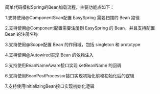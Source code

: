 简单代码模拟Spring的Bean加载流程，主要功能点如下：

  1.支持使用@ComponentScan配置 EasySpring 需要扫描的 Bean 路径

  2.支持使用@Component配置需要注册到 EasySpring 的 Bean，并且支持配置 Bean 的注册名称

  3.支持使用@Scope配置 Bean 的作用域，包括 singleton 和 prototype

  4.支持使用@Autowired实现 Bean 的依赖注入

  5.支持使用BeanNameAware接口实现 setBeanName 的回调

  6.支持使用BeanPostProcessor接口实现初始化前和初始化后的逻辑
  
  7.支持使用InitializingBean接口实现初始化逻辑
